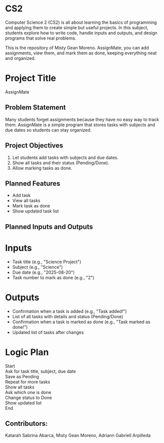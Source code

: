 # CS2
Computer Science 2 (CS2) is all about learning the basics of programming and applying them to create simple but useful projects. In this subject, students explore how to write code, handle inputs and outputs, and design programs that solve real problems.

This is the repository of Misty Gean Moreno. AssignMate, you can add assignments, view them, and mark them as done, keeping everything neat and organized.

# Project Title
AssignMate

## Problem Statement
Many students forget assignments because they have no easy way to track them. AssignMate is a simple program that stores tasks with subjects and due dates so students can stay organized.

## Project Objectives
1. Let students add tasks with subjects and due dates.
2. Show all tasks and their status (Pending/Done).
3. Allow marking tasks as done.

## Planned Features
- Add task
- View all tasks
- Mark task as done
- Show updated task list

## Planned Inputs and Outputs
# Inputs
- Task title (e.g., "Science Project")
- Subject (e.g., "Science")
- Due date (e.g., "2025-08-20")
- Task number to mark as done (e.g., "2")
# Outputs
- Confirmation when a task is added (e.g., "Task added!")
- List of all tasks with details and status (Pending/Done)
- Confirmation when a task is marked as done (e.g., "Task marked as done!")
- Updated list of tasks after changes

# Logic Plan
Start  
Ask for task title, subject, due date  
Save as Pending  
Repeat for more tasks  
Show all tasks  
Ask which one is done  
Change status to Done  
Show updated list  
End


## Contributors:
Katarah Sabrina Abarca, Misty Gean Moreno, Adriann Gabriell Arpilleda
